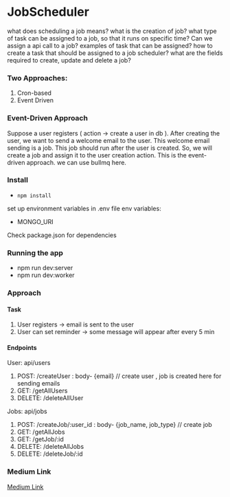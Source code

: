 # JobScheduler
what does scheduling a job means?
what is the creation of job?
what type of task can be assigned to a job, so that it runs on specific time? 
Can we assign a api call to a job?
examples of task that can be assigned?
how to create a task that should be assigned to a job scheduler?
what are the fields required to create, update and delete a job?


### Two Approaches:
1. Cron-based
2. Event Driven


### Event-Driven Approach
Suppose a user registers ( action -> create a user in db ). 
After creating the user, we want to send a welcome email to the user.
This welcome email sending is a job.
This job should run after the user is created.
So, we will create a job and assign it to the user creation action.
This is the event-driven approach.
we can use bullmq here.



### Install

- ```npm install```

set up environment variables in .env file
env variables:
- MONGO_URI

Check package.json for dependencies

### Running the app

- npm run dev:server
- npm run dev:worker

### Approach

#### Task
1. User registers -> email is sent to the user
2. User can set reminder -> some message will appear after every 5 min

#### Endpoints

User: api/users
1. POST: /createUser : body- {email} // create user , job is created here for sending emails
2. GET: /getAllUsers
3. DELETE: /deleteAllUser


Jobs: api/jobs

1. POST: /createJob/:user_id : body- {job_name, job_type} // create job
2. GET: /getAllJobs
3. GET: /getJob/:id
4. DELETE: /deleteAllJobs
5. DELETE: /deleteJob/:id

### Medium Link
[Medium Link](https://medium.com/@punamkumari399/job-scheduler-e4e78a1a1a29)





